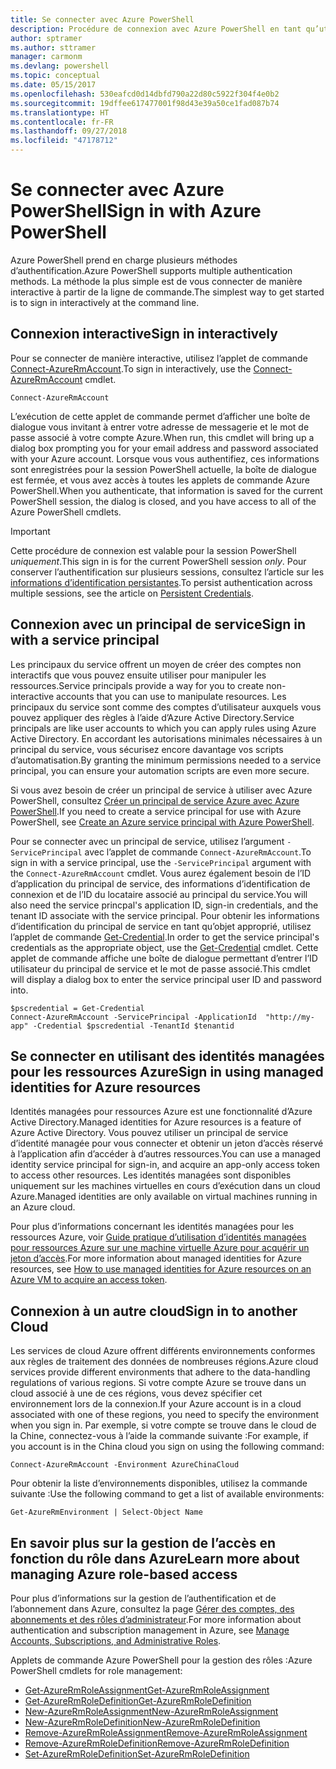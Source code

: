 ```yaml
---
title: Se connecter avec Azure PowerShell
description: Procédure de connexion avec Azure PowerShell en tant qu’utilisateur, en tant que principal de service, ou avec des identités managées pour les ressources Azure.
author: sptramer
ms.author: sttramer
manager: carmonm
ms.devlang: powershell
ms.topic: conceptual
ms.date: 05/15/2017
ms.openlocfilehash: 530eafcd0d14dbfd790a22d80c5922f304f4e0b2
ms.sourcegitcommit: 19dffee617477001f98d43e39a50ce1fad087b74
ms.translationtype: HT
ms.contentlocale: fr-FR
ms.lasthandoff: 09/27/2018
ms.locfileid: "47178712"
---
```

# <a name="sign-in-with-azure-powershell"></a><span data-ttu-id="01e54-103">Se connecter avec Azure PowerShell</span><span class="sxs-lookup"><span data-stu-id="01e54-103">Sign in with Azure PowerShell</span></span>

<span data-ttu-id="01e54-104">Azure PowerShell prend en charge plusieurs méthodes d’authentification.</span><span class="sxs-lookup"><span data-stu-id="01e54-104">Azure PowerShell supports multiple authentication methods.</span></span> <span data-ttu-id="01e54-105">La méthode la plus simple est de vous connecter de manière interactive à partir de la ligne de commande.</span><span class="sxs-lookup"><span data-stu-id="01e54-105">The simplest way to get started is to sign in interactively at the command line.</span></span>

## <a name="sign-in-interactively"></a><span data-ttu-id="01e54-106">Connexion interactive</span><span class="sxs-lookup"><span data-stu-id="01e54-106">Sign in interactively</span></span>

<span data-ttu-id="01e54-107">Pour se connecter de manière interactive, utilisez l’applet de commande [Connect-AzureRmAccount](/powershell/module/azurerm.profile/connect-azurermaccount).</span><span class="sxs-lookup"><span data-stu-id="01e54-107">To sign in interactively, use the [Connect-AzureRmAccount](/powershell/module/azurerm.profile/connect-azurermaccount) cmdlet.</span></span>

```azurepowershell
Connect-AzureRmAccount
```

<span data-ttu-id="01e54-108">L’exécution de cette applet de commande permet d’afficher une boîte de dialogue vous invitant à entrer votre adresse de messagerie et le mot de passe associé à votre compte Azure.</span><span class="sxs-lookup"><span data-stu-id="01e54-108">When run, this cmdlet will bring up a dialog box prompting you for your email address and password associated with your Azure account.</span></span> <span data-ttu-id="01e54-109">Lorsque vous vous authentifiez, ces informations sont enregistrées pour la session PowerShell actuelle, la boîte de dialogue est fermée, et vous avez accès à toutes les applets de commande Azure PowerShell.</span><span class="sxs-lookup"><span data-stu-id="01e54-109">When you authenticate, that information is saved for the current PowerShell session, the dialog is closed, and you have access to all of the Azure PowerShell cmdlets.</span></span>

> [!IMPORTANT]
> <span data-ttu-id="01e54-110">Cette procédure de connexion est valable pour la session PowerShell _uniquement_.</span><span class="sxs-lookup"><span data-stu-id="01e54-110">This sign in is for the current PowerShell session _only_.</span></span> <span data-ttu-id="01e54-111">Pour conserver l’authentification sur plusieurs sessions, consultez l’article sur les [informations d’identification persistantes](context-persistence.md).</span><span class="sxs-lookup"><span data-stu-id="01e54-111">To persist authentication across multiple sessions, see the article on [Persistent Credentials](context-persistence.md).</span></span>

## <a name="sign-in-with-a-service-principal"></a><span data-ttu-id="01e54-112">Connexion avec un principal de service</span><span class="sxs-lookup"><span data-stu-id="01e54-112">Sign in with a service principal</span></span>

<span data-ttu-id="01e54-113">Les principaux du service offrent un moyen de créer des comptes non interactifs que vous pouvez ensuite utiliser pour manipuler les ressources.</span><span class="sxs-lookup"><span data-stu-id="01e54-113">Service principals provide a way for you to create non-interactive accounts that you can use to manipulate resources.</span></span> <span data-ttu-id="01e54-114">Les principaux du service sont comme des comptes d’utilisateur auxquels vous pouvez appliquer des règles à l’aide d’Azure Active Directory.</span><span class="sxs-lookup"><span data-stu-id="01e54-114">Service principals are like user accounts to which you can apply rules using Azure Active Directory.</span></span> <span data-ttu-id="01e54-115">En accordant les autorisations minimales nécessaires à un principal du service, vous sécurisez encore davantage vos scripts d’automatisation.</span><span class="sxs-lookup"><span data-stu-id="01e54-115">By granting the minimum permissions needed to a service principal, you can ensure your automation scripts are even more secure.</span></span>

<span data-ttu-id="01e54-116">Si vous avez besoin de créer un principal de service à utiliser avec Azure PowerShell, consultez [Créer un principal de service Azure avec Azure PowerShell](create-azure-service-principal-azureps.md).</span><span class="sxs-lookup"><span data-stu-id="01e54-116">If you need to create a service principal for use with Azure PowerShell, see [Create an Azure service principal with Azure PowerShell](create-azure-service-principal-azureps.md).</span></span>

<span data-ttu-id="01e54-117">Pour se connecter avec un principal de service, utilisez l’argument `-ServicePrincipal` avec l’applet de commande `Connect-AzureRmAccount`.</span><span class="sxs-lookup"><span data-stu-id="01e54-117">To sign in with a service principal, use the `-ServicePrincipal` argument with the `Connect-AzureRmAccount` cmdlet.</span></span> <span data-ttu-id="01e54-118">Vous aurez également besoin de l’ID d’application du principal de service, des informations d’identification de connexion et de l’ID du locataire associé au principal du service.</span><span class="sxs-lookup"><span data-stu-id="01e54-118">You will also need the service princpal's application ID, sign-in credentials, and the tenant ID associate with the service principal.</span></span> <span data-ttu-id="01e54-119">Pour obtenir les informations d’identification du principal de service en tant qu’objet approprié, utilisez l’applet de commande [Get-Credential](/powershell/module/microsoft.powershell.security/get-credential).</span><span class="sxs-lookup"><span data-stu-id="01e54-119">In order to get the service principal's credentials as the appropriate object, use the [Get-Credential](/powershell/module/microsoft.powershell.security/get-credential) cmdlet.</span></span> <span data-ttu-id="01e54-120">Cette applet de commande affiche une boîte de dialogue permettant d’entrer l’ID utilisateur du principal de service et le mot de passe associé.</span><span class="sxs-lookup"><span data-stu-id="01e54-120">This cmdlet will display a dialog box to enter the service principal user ID and password into.</span></span>

```azurepowershell-interactive
$pscredential = Get-Credential
Connect-AzureRmAccount -ServicePrincipal -ApplicationId  "http://my-app" -Credential $pscredential -TenantId $tenantid
```

## <a name="sign-in-using-managed-identities-for-azure-resources"></a><span data-ttu-id="01e54-121">Se connecter en utilisant des identités managées pour les ressources Azure</span><span class="sxs-lookup"><span data-stu-id="01e54-121">Sign in using managed identities for Azure resources</span></span>

<span data-ttu-id="01e54-122">Identités managées pour ressources Azure est une fonctionnalité d’Azure Active Directory.</span><span class="sxs-lookup"><span data-stu-id="01e54-122">Managed identities for Azure resources is a feature of Azure Active Directory.</span></span> <span data-ttu-id="01e54-123">Vous pouvez utiliser un principal de service d’identité managée pour vous connecter et obtenir un jeton d’accès réservé à l’application afin d’accéder à d’autres ressources.</span><span class="sxs-lookup"><span data-stu-id="01e54-123">You can use a managed identity service principal for sign-in, and acquire an app-only access token to access other resources.</span></span> <span data-ttu-id="01e54-124">Les identités managées sont disponibles uniquement sur les machines virtuelles en cours d’exécution dans un cloud Azure.</span><span class="sxs-lookup"><span data-stu-id="01e54-124">Managed identities are only available on virtual machines running in an Azure cloud.</span></span>

<span data-ttu-id="01e54-125">Pour plus d’informations concernant les identités managées pour les ressources Azure, voir [Guide pratique d’utilisation d’identités managées pour ressources Azure sur une machine virtuelle Azure pour acquérir un jeton d’accès](/azure/active-directory/managed-identities-azure-resources/how-to-use-vm-token).</span><span class="sxs-lookup"><span data-stu-id="01e54-125">For more information about managed identities for Azure resources, see [How to use managed identities for Azure resources on an Azure VM to acquire an access token](/azure/active-directory/managed-identities-azure-resources/how-to-use-vm-token).</span></span>

## <a name="sign-in-to-another-cloud"></a><span data-ttu-id="01e54-126">Connexion à un autre cloud</span><span class="sxs-lookup"><span data-stu-id="01e54-126">Sign in to another Cloud</span></span>

<span data-ttu-id="01e54-127">Les services de cloud Azure offrent différents environnements conformes aux règles de traitement des données de nombreuses régions.</span><span class="sxs-lookup"><span data-stu-id="01e54-127">Azure cloud services provide different environments that adhere to the data-handling regulations of various regions.</span></span> <span data-ttu-id="01e54-128">Si votre compte Azure se trouve dans un cloud associé à une de ces régions, vous devez spécifier cet environnement lors de la connexion.</span><span class="sxs-lookup"><span data-stu-id="01e54-128">If your Azure account is in a cloud associated with one of these regions, you need to specify the environment when you sign in.</span></span> <span data-ttu-id="01e54-129">Par exemple, si votre compte se trouve dans le cloud de la Chine, connectez-vous à l’aide la commande suivante :</span><span class="sxs-lookup"><span data-stu-id="01e54-129">For example, if you account is in the China cloud you sign on using the following command:</span></span>

```azurepowershell-interactive
Connect-AzureRmAccount -Environment AzureChinaCloud
```

<span data-ttu-id="01e54-130">Pour obtenir la liste d’environnements disponibles, utilisez la commande suivante :</span><span class="sxs-lookup"><span data-stu-id="01e54-130">Use the following command to get a list of available environments:</span></span>

```azurepowershell-interactive
Get-AzureRmEnvironment | Select-Object Name
```

## <a name="learn-more-about-managing-azure-role-based-access"></a><span data-ttu-id="01e54-131">En savoir plus sur la gestion de l’accès en fonction du rôle dans Azure</span><span class="sxs-lookup"><span data-stu-id="01e54-131">Learn more about managing Azure role-based access</span></span>

<span data-ttu-id="01e54-132">Pour plus d’informations sur la gestion de l’authentification et de l’abonnement dans Azure, consultez la page [Gérer des comptes, des abonnements et des rôles d’administrateur](/azure/active-directory/role-based-access-control-configure).</span><span class="sxs-lookup"><span data-stu-id="01e54-132">For more information about authentication and subscription management in Azure, see [Manage Accounts, Subscriptions, and Administrative Roles](/azure/active-directory/role-based-access-control-configure).</span></span>

<span data-ttu-id="01e54-133">Applets de commande Azure PowerShell pour la gestion des rôles :</span><span class="sxs-lookup"><span data-stu-id="01e54-133">Azure PowerShell cmdlets for role management:</span></span>

* [<span data-ttu-id="01e54-134">Get-AzureRmRoleAssignment</span><span class="sxs-lookup"><span data-stu-id="01e54-134">Get-AzureRmRoleAssignment</span></span>](/powershell/module/AzureRM.Resources/Get-AzureRmRoleAssignment)
* [<span data-ttu-id="01e54-135">Get-AzureRmRoleDefinition</span><span class="sxs-lookup"><span data-stu-id="01e54-135">Get-AzureRmRoleDefinition</span></span>](/powershell/module/AzureRM.Resources/Get-AzureRmRoleDefinition)
* [<span data-ttu-id="01e54-136">New-AzureRmRoleAssignment</span><span class="sxs-lookup"><span data-stu-id="01e54-136">New-AzureRmRoleAssignment</span></span>](/powershell/module/AzureRM.Resources/New-AzureRmRoleAssignment)
* [<span data-ttu-id="01e54-137">New-AzureRmRoleDefinition</span><span class="sxs-lookup"><span data-stu-id="01e54-137">New-AzureRmRoleDefinition</span></span>](/powershell/module/AzureRM.Resources/New-AzureRmRoleDefinition)
* [<span data-ttu-id="01e54-138">Remove-AzureRmRoleAssignment</span><span class="sxs-lookup"><span data-stu-id="01e54-138">Remove-AzureRmRoleAssignment</span></span>](/powershell/module/AzureRM.Resources/Remove-AzureRmRoleAssignment)
* [<span data-ttu-id="01e54-139">Remove-AzureRmRoleDefinition</span><span class="sxs-lookup"><span data-stu-id="01e54-139">Remove-AzureRmRoleDefinition</span></span>](/powershell/module/AzureRM.Resources/Remove-AzureRmRoleDefinition)
* [<span data-ttu-id="01e54-140">Set-AzureRmRoleDefinition</span><span class="sxs-lookup"><span data-stu-id="01e54-140">Set-AzureRmRoleDefinition</span></span>](/powershell/moduel/AzureRM.Resources/Set-AzureRmRoleDefinition)
